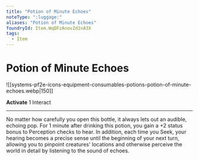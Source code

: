 ```yaml
---
title: "Potion of Minute Echoes"
noteType: ":luggage:"
aliases: "Potion of Minute Echoes"
foundryId: Item.WqDFzAnovZd1nA3X
tags:
  - Item
---
```


# Potion of Minute Echoes
![[systems-pf2e-icons-equipment-consumables-potions-potion-of-minute-echoes.webp|150]]

**Activate** 1 Interact

* * *

No matter how carefully you open this bottle, it always lets out an audible, echoing pop. For 1 minute after drinking this potion, you gain a +2 status bonus to Perception checks to hear. In addition, each time you Seek, your hearing becomes a precise sense until the beginning of your next turn, allowing you to pinpoint creatures' locations and otherwise perceive the world in detail by listening to the sound of echoes.


